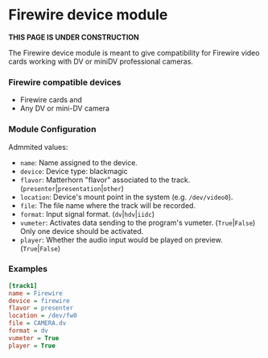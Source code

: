 
Firewire device module
======================

**THIS PAGE IS UNDER CONSTRUCTION**

The Firewire device module is meant to give compatibility for Firewire video cards working with DV or miniDV professional cameras.

### Firewire compatible devices
* Firewire cards and
* Any DV or mini-DV camera

### Module Configuration
Admmited values:

* `name`: Name assigned to the device.
* `device`: Device type: blackmagic
* `flavor`: Matterhorn "flavor" associated to the track. (`presenter`|`presentation`|`other`)
* `location`: Device's mount point in the system (e.g. `/dev/video0`).
* `file`: The file name where the track will be recorded.
* `format`: Input signal format. (`dv`|`hdv`|`iidc`)
* `vumeter`: Activates data sending to the program's vumeter. (`True`|`False`) Only one device should be activated.
* `player`: Whether the audio input would be played on preview. (`True`|`False`)

### Examples
```ini
[track1]
name = Firewire
device = firewire
flavor = presenter
location = /dev/fw0
file = CAMERA.dv
format = dv
vumeter = True
player = True
```
